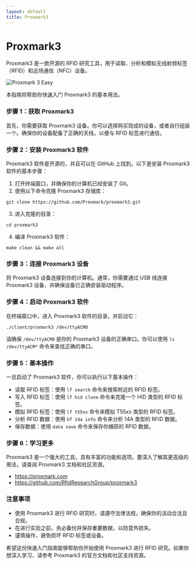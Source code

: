 ```yaml
---
layout: default
title: Proxmark3
---
```


# Proxmark3

Proxmark3 是一款开源的 RFID 研究工具，用于读取、分析和模拟无线射频标签（RFID）和近场通信（NFC）设备。

![Proxmark 3 Easy](https://proxmark.com/user/pages/03.proxmark-3-hardware/05.proxmark-3-easy/PM3-Easy-Trans.png)

本指南将帮助你快速入门 Proxmark3 的基本用法。

### 步骤 1：获取 Proxmark3

首先，你需要获取 Proxmark3 设备。你可以选择购买现成的设备，或者自行组装一个。确保你的设备配备了正确的天线，以便与 RFID 标签进行通信。

### 步骤 2：安装 Proxmark3 软件

Proxmark3 软件是开源的，并且可以在 GitHub 上找到。以下是安装 Proxmark3 软件的基本步骤：

1. 打开终端窗口，并确保你的计算机已经安装了 Git。
2. 使用以下命令克隆 Proxmark3 存储库：

```shell
git clone https://github.com/Proxmark/proxmark3.git
```

3. 进入克隆的目录：

```shelll
cd proxmark3
```

4. 编译 Proxmark3 软件：

```shell
make clean && make all
```

### 步骤 3：连接 Proxmark3 设备

将 Proxmark3 设备连接到你的计算机。通常，你需要通过 USB 线连接 Proxmark3 设备，并确保设备已正确安装驱动程序。

### 步骤 4：启动 Proxmark3 软件

在终端窗口中，进入 Proxmark3 软件的目录，并启动它：

```shell
./client/proxmark3 /dev/ttyACM0
```

请确保 `/dev/ttyACM0` 是你的 Proxmark3 设备的正确串口。你可以使用 `ls /dev/ttyACM*` 命令来查找正确的串口。

### 步骤 5：基本操作

一旦启动了 Proxmark3 软件，你可以执行以下基本操作：

- 读取 RFID 标签：使用 `lf search` 命令来搜索附近的 RFID 标签。
- 写入 RFID 标签：使用 `lf hid clone` 命令来克隆一个 HID 类型的 RFID 标签。
- 模拟 RFID 标签：使用 `lf t55xx` 命令来模拟 T55xx 类型的 RFID 标签。
- 分析 RFID 数据：使用 `hf 14a info` 命令来分析 14A 类型的 RFID 数据。
- 保存数据：使用 `data save` 命令来保存你捕获的 RFID 数据。

### 步骤 6：学习更多

Proxmark3 是一个强大的工具，具有丰富的功能和选项。要深入了解其更高级的用法，请查阅 Proxmark3 文档和社区资源。

- https://proxmark.com
- https://github.com/RfidResearchGroup/proxmark3

### 注意事项

- 使用 Proxmark3 进行 RFID 研究时，请遵守法律法规，确保你的活动合法且合规。
- 在进行实验之前，务必备份并保存重要数据，以防意外损失。
- 谨慎操作，避免损坏 RFID 标签或设备。

希望这份快速入门指南能够帮助你开始使用 Proxmark3 进行 RFID 研究。如果你想深入学习，请参考 Proxmark3 的官方文档和社区支持资源。
